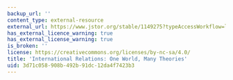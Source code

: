```yaml
---
backup_url: ''
content_type: external-resource
external_url: https://www.jstor.org/stable/1149275?typeAccessWorkflow=login
has_external_licence_warning: true
has_external_license_warning: true
is_broken: ''
license: https://creativecommons.org/licenses/by-nc-sa/4.0/
title: 'International Relations: One World, Many Theories'
uid: 3d71c058-908b-492b-91dc-12da4f7423b3
---
```

